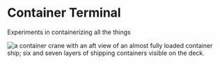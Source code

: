 Container Terminal
==================

Experiments in containerizing all the things

![a container crane with an aft view of an almost fully loaded container ship; six and seven layers of shipping containers visible on the deck.](http://dobbs.github.io/container-terminal/HHLA_Container_Terminal_Altenwerder.jpg)
